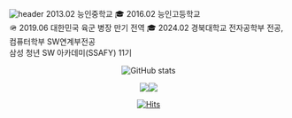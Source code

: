 ![header](https://capsule-render.vercel.app/api?type=venom&color=0:fbc2eb,100:a6c1ee&text=CHA%20SANG%20GON&fontColor=CC99FF&animation=blinking)
 2013.02 능인중학교
🎓 2016.02 능인고등학교  
🪖 2019.06 대한민국 육군 병장 만기 전역
🎓 2024.02 경북대학교 전자공학부 전공, 컴퓨터학부 SW연계부전공  
 삼성 청년 SW 아카데미(SSAFY) 11기
<div align="center"> 
  


![GitHub stats](https://github-readme-stats.vercel.app/api?username=CHASANGGON&show_icons=true&show&&theme=ambient_gradient)



<img src ="http://mazassumnida.wtf/api/generate_badge?boj=yg9618"/><img src="http://mazandi.herokuapp.com/api?handle=yg9618&theme=dark"/>

[![Hits](https://hits.seeyoufarm.com/api/count/incr/badge.svg?url=https%3A%2F%2Fgithub.com%2FCHASANGGON&count_bg=%236BF8FF&title_bg=%23FFBAEF&icon=google.svg&icon_color=%23E7E7E7&title=Thank+U%21&edge_flat=false)](https://hits.seeyoufarm.com)
</div>
